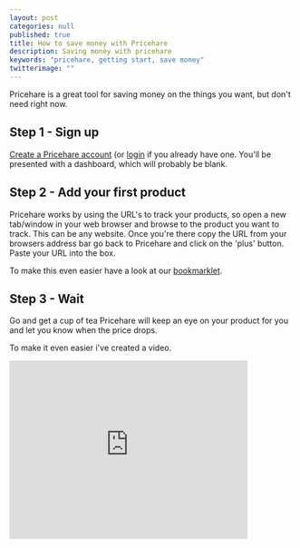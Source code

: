 ```yaml
---
layout: post
categories: null
published: true
title: How to save money with Pricehare
description: Saving money with pricehare
keywords: "pricehare, getting start, save money"
twitterimage: ""
---
```



Pricehare is a great tool for saving money on the things you want, but don't need right now.

## Step 1 - Sign up
[Create a Pricehare account](https://www.pricehare.com/auth/register) (or [login](https://www.pricehare.com/auth/signin) if you already have one. You'll be presented with a dashboard, which will probably be blank.

## Step 2 - Add your first product
Pricehare works by using the URL's to track your products, so open a new tab/window in your web browser and browse to the product you want to track. This can be any website. Once you're there copy the URL from your browsers address bar go back to Pricehare and click on the 'plus' button. Paste your URL into the box.

To make this even easier have a look at our [bookmarklet](https://www.pricehare.com/bookmarklet).

## Step 3 - Wait
Go and get a cup of tea Pricehare will keep an eye on your product for you and let you know when the price drops.

To make it even easier i've created a video.

<iframe width="420" height="315" src="https://www.youtube.com/embed/GNlQQvCN2e0" frameborder="0" allowfullscreen></iframe>


